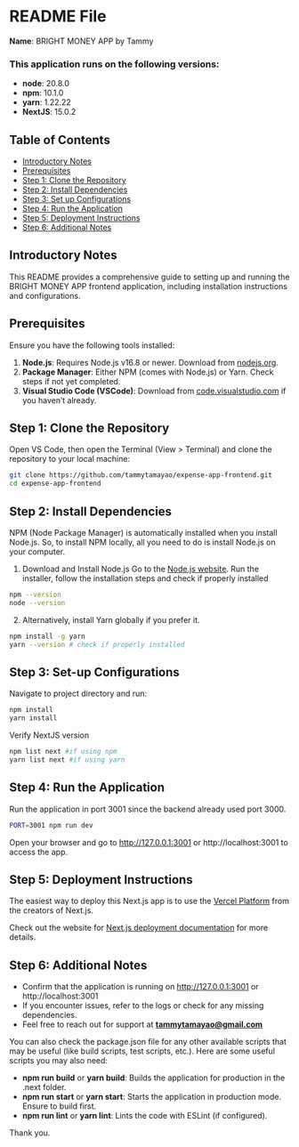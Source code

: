 # README File

**Name**: BRIGHT MONEY APP by Tammy

### This application runs on the following versions:

- **node**: 20.8.0
- **npm**: 10.1.0
- **yarn**: 1.22.22
- **NextJS**: 15.0.2

## Table of Contents

- [Introductory Notes](#introductory-notes)
- [Prerequisites](#prerequisites)
- [Step 1: Clone the Repository](#step-1-clone-the-repository)
- [Step 2: Install Dependencies](#step-2-install-dependencies)
- [Step 3: Set up Configurations](#step-3-set-up-configurations)
- [Step 4: Run the Application](#step-4-run-the-application)
- [Step 5: Deployment Instructions](#step-5-deployment-instructions)
- [Step 6: Additional Notes](#step-6-additional-notes)

## Introductory Notes

This README provides a comprehensive guide to setting up and running the BRIGHT MONEY APP frontend application, including installation instructions and configurations.

## Prerequisites

Ensure you have the following tools installed:

1. **Node.js**: Requires Node.js v16.8 or newer. Download from [nodejs.org](https://nodejs.org/).
2. **Package Manager**: Either NPM (comes with Node.js) or Yarn. Check steps if not yet completed.
3. **Visual Studio Code (VSCode)**: Download from [code.visualstudio.com](https://code.visualstudio.com/) if you haven’t already.

## Step 1: Clone the Repository

Open VS Code, then open the Terminal (View > Terminal) and clone the repository to your local machine:

```bash
git clone https://github.com/tammytamayao/expense-app-frontend.git
cd expense-app-frontend
```

## Step 2: Install Dependencies

NPM (Node Package Manager) is automatically installed when you install Node.js. So, to install NPM locally, all you need to do is install Node.js on your computer.

1. Download and Install Node.js
   Go to the [Node.js website](https://nodejs.org/en). Run the installer, follow the installation steps and check if properly installed

```bash
npm --version
node --version
```

2. Alternatively, install Yarn globally if you prefer it.

```bash
npm install -g yarn
yarn --version # check if properly installed
```

## Step 3: Set-up Configurations

Navigate to project directory and run:

```bash
npm install
yarn install
```

Verify NextJS version

```bash
npm list next #if using npm
yarn list next #if using yarn
```

## Step 4: Run the Application

Run the application in port 3001 since the backend already used port 3000.

```bash
PORT=3001 npm run dev
```

Open your browser and go to http://127.0.0.1:3001 or http://localhost:3001 to access the app.

## Step 5: Deployment Instructions

The easiest way to deploy this Next.js app is to use the [Vercel Platform](https://vercel.com/new?utm_medium=default-template&filter=next.js&utm_source=create-next-app&utm_campaign=create-next-app-readme) from the creators of Next.js.

Check out the website for [Next.js deployment documentation](https://nextjs.org/docs/app/building-your-application/deploying) for more details.

## Step 6: Additional Notes

- Confirm that the application is running on http://127.0.0.1:3001 or http://localhost:3001
- If you encounter issues, refer to the logs or check for any missing dependencies.
- Feel free to reach out for support at **tammytamayao@gmail.com**

You can also check the package.json file for any other available scripts that may be useful (like build scripts, test scripts, etc.). Here are some useful scripts you may also need:

- **npm run build** or **yarn build**: Builds the application for production in the .next folder.
- **npm run start** or **yarn start**: Starts the application in production mode. Ensure to build first.
- **npm run lint** or **yarn lint**: Lints the code with ESLint (if configured).

Thank you.
